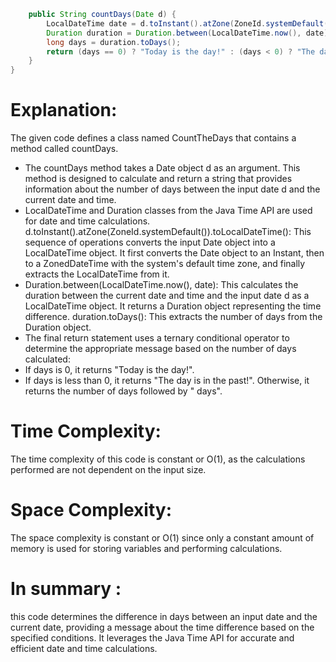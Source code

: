 ```java public class CountTheDays {
    public String countDays(Date d) {
        LocalDateTime date = d.toInstant().atZone(ZoneId.systemDefault()).toLocalDateTime();
        Duration duration = Duration.between(LocalDateTime.now(), date);
        long days = duration.toDays(); 
        return (days == 0) ? "Today is the day!" : (days < 0) ? "The day is in the past!" : days + " days";
    }
}
```
# Explanation:

The given code defines a class named CountTheDays that contains a method called countDays.

* The countDays method takes a Date object d as an argument. This method is designed to calculate and return a string that provides information about the number of days between the input date d and the current date and time.
* LocalDateTime and Duration classes from the Java Time API are used for date and time calculations.
d.toInstant().atZone(ZoneId.systemDefault()).toLocalDateTime(): This sequence of operations converts the input Date object into a LocalDateTime object. It first converts the Date object to an Instant, then to a ZonedDateTime with the system's default time zone, and finally extracts the LocalDateTime from it.
* Duration.between(LocalDateTime.now(), date): This calculates the duration between the current date and time and the input date d as a LocalDateTime object. It returns a Duration object representing the time difference.
duration.toDays(): This extracts the number of days from the Duration object.
* The final return statement uses a ternary conditional operator to determine the appropriate message based on the number of days calculated:
* If days is 0, it returns "Today is the day!".
* If days is less than 0, it returns "The day is in the past!".
Otherwise, it returns the number of days followed by " days".
# Time Complexity:

The time complexity of this code is constant or O(1), as the calculations performed are not dependent on the input size.

# Space Complexity:

The space complexity is constant or O(1) since only a constant amount of memory is used for storing variables and performing calculations.

# In summary : 
this code determines the difference in days between an input date and the current date, providing a message about the time difference based on the specified conditions. It leverages the Java Time API for accurate and efficient date and time calculations.



